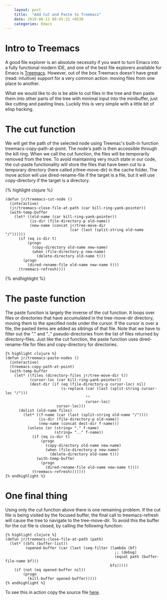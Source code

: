 ```yaml
---
    layout: post
    title:  "Add Cut and Paste to Treemacs"
    date: 2019-08-11 00:45:31 +0530
    categories: Emacs
---
```



# Intro to Treemacs

A good file explorer is an absolute necessity if you want to turn Emacs into a fully functional modern IDE, and one of the best file explorers available for Emacs is [Treemacs](https://github.com/Alexander-Miller/treemacs). However, out of the box Treemacs doesn't have great (read: intuitive) support for a very common action: moving files from one place to another. 

What we would like to do is be able to cut files in the tree and then paste them into other parts of the tree with minimal input into the minibuffer, just like cutting and pasting lines. Luckily this is very simple with a little bit of elisp hacking. 


# The cut function

We will get the path of the selected node using Treemac's built-in function treemacs-copy-path-at-point. The node's path is then accessible through the kill ring.
 When we call the cut function, the files will be temporarily removed from the tree. To avoid maintaining very much state in our code, the cut-paste functionality will store the files that have been cut to a temporary directory (here called jr/tree-move-dir) in the cache folder. The move action will use dired-rename-file if the target is a file, but it will use copy-directory if the target is a directory. 

{% highlight clojure %}

    (defun jr/treemacs-cut-node ()
      (interactive)
      (jr/treemacs-close-file-at-path (car kill-ring-yank-pointer))
      (with-temp-buffer
        (let* ((old-name (car kill-ring-yank-pointer))
               (is-dir (file-directory-p old-name))
               (new-name (concat jr/tree-move-dir
                                 (car (last (split-string old-name "/"))))))
          (if (eq is-dir t)
              (progn
                (copy-directory old-name new-name)
                (when (file-directory-p new-name)
                  (delete-directory old-name t)))
            (progn
              (dired-rename-file old-name new-name t)))
          (treemacs-refresh))))

{% endhighlight %}


# The paste function

The paste function is largely the inverse of the cut function. It loops over files or directories that have accumulated in the tree-move-dir directory, moving them to the specified node under the cursor. If the cursor is over a file, the pasted items are added as siblings of that file. Note that we have to filter out the "." and ".."  pseudo-directories from the list of files returned by directory-files. Just like the cut function, the paste function uses dired-rename-file for files and copy-directory for directories.

    {% highlight clojure %}
    (defun jr/treemacs-paste-nodes ()
      (interactive)
      (treemacs-copy-path-at-point)
      (with-temp-buffer
        (let* ((files (directory-files jr/tree-move-dir t))
               (cursor-loc (car kill-ring-yank-pointer))
               (dest-dir (if (eq (file-directory-p cursor-loc) nil)
                             (s-replace (car (last (split-string cursor-loc "/")))
                                        ""
                                        cursor-loc)
                           cursor-loc)))
          (dolist (old-name files)
            (let* ((f-name (car (last (split-string old-name "/"))))
                   (is-dir (file-directory-p old-name))
                   (new-name (concat dest-dir f-name)))
              (unless (or (string= "." f-name)
                          (string= ".." f-name))
                (if (eq is-dir t)
                    (progn
                      (copy-directory old-name new-name)
                      (when (file-directory-p new-name)
                        (delete-directory old-name t)))
                  (with-temp-buffer
                    (progn
                      (dired-rename-file old-name new-name t))))
                (treemacs-refresh)))))))
    {% endhighlight %}


# One final thing

Using only the cut function above there is one remaining problem. If the cut file is being visited by the focused buffer, the final call to treemacs-refresh  will cause the tree to navigate to the tree-move-dir. To avoid this the buffer for the cut file is closed, by calling the following function:

    {% highlight clojure %}
    (defun jr/treemacs-close-file-at-path (path)
      (let* ((bfs (buffer-list))
             (opened-buffer (car (last (seq-filter (lambda (bf)
                                                     ;; (debug)
                                                     (equal path (buffer-file-name bf)))
                                                   bfs)))))
        (if (not (eq opened-buffer nil))
            (progn
              (kill-buffer opened-buffer)))))
    {% endhighlight %}

To see this in action copy the source file [here](https://github.com/justin-roche/emacs-config/blob/master/treemacs-cut-paste.el).

